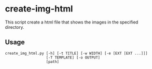 # create-img-html
This script create a html file that shows the images in the specified directory.
## Usage
```
create_img_html.py [-h] [-t TITLE] [-w WIDTH] [-e [EXT [EXT ...]]]
                   [-T TEMPLATE] [-o OUTPUT]
                   [path]
```
